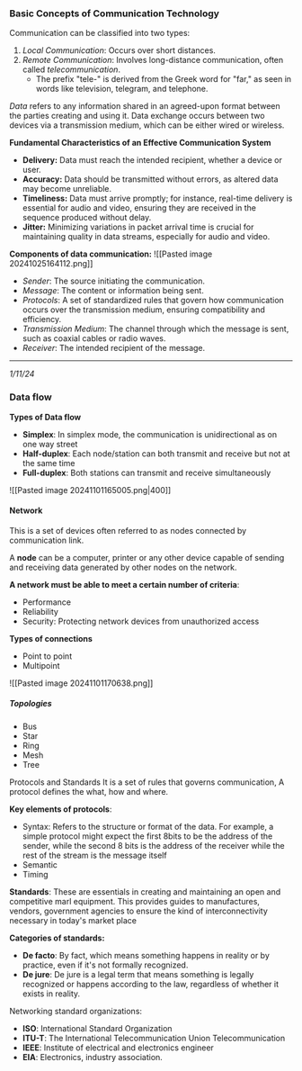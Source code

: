 ### Basic Concepts of Communication Technology

Communication can be classified into two types:
1. *Local Communication*: Occurs over short distances.
2. *Remote Communication*: Involves long-distance communication, often called *telecommunication*. 
   - The prefix "tele-" is derived from the Greek word for "far," as seen in words like television, telegram, and telephone.

*Data* refers to any information shared in an agreed-upon format between the parties creating and using it. Data exchange occurs between two devices via a transmission medium, which can be either wired or wireless. 


 **Fundamental Characteristics of an Effective Communication System**
- **Delivery:** Data must reach the intended recipient, whether a device or user.
- **Accuracy:** Data should be transmitted without errors, as altered data may become unreliable.
- **Timeliness:** Data must arrive promptly; for instance, real-time delivery is essential for audio and video, ensuring they are received in the sequence produced without delay.
- **Jitter:** Minimizing variations in packet arrival time is crucial for maintaining quality in data streams, especially for audio and video.

**Components of data communication:**
![[Pasted image 20241025164112.png]]

- *Sender*: The source initiating the communication.
- *Message*: The content or information being sent.
- *Protocols*: A set of standardized rules that govern how communication occurs over the transmission medium, ensuring compatibility and efficiency.
- *Transmission Medium*: The channel through which the message is sent, such as coaxial cables or radio waves.
- *Receiver*: The intended recipient of the message.

---
*1/11/24*
### Data flow
**Types of Data flow**
- **Simplex**: In simplex mode, the communication is unidirectional as on one way street
- **Half-duplex**: Each node/station can both transmit and receive but not at the same time
- **Full-duplex**: Both stations can transmit and receive simultaneously 

![[Pasted image 20241101165005.png|400]]

#### Network
This is a set of devices often referred to as nodes connected by communication link. 

A **node** can be a computer, printer or any other device capable of sending and receiving data generated by other nodes on the network.

**A network must be able to meet a certain number of criteria**:
- Performance 
- Reliability 
- Security: Protecting network devices from unauthorized access

**Types of connections**
- Point to point
- Multipoint

![[Pasted image 20241101170638.png]]

##### Topologies
- Bus
- Star
- Ring
- Mesh
- Tree

Protocols and Standards
It is a set of rules that governs communication, A protocol defines the what, how and where.

**Key elements of protocols**:
- Syntax: Refers to the structure or format of the data. For example, a simple protocol might expect the first 8bits to be the address of the sender, while the second 8 bits is the address of the receiver while the rest of the stream is the message itself
- Semantic
- Timing

**Standards**: These are essentials in creating and maintaining an open and competitive marl equipment. This provides guides to manufactures, vendors, government agencies to ensure the kind of interconnectivity necessary in today's market place

**Categories of standards:**
- **De facto**: By fact, which means something happens in reality or by practice, even if it's not formally recognized.  
- **De jure**: De jure is a legal term that means something is legally recognized or happens according to the law, regardless of whether it exists in reality.

Networking standard organizations:
- **ISO**: International Standard Organization
- **ITU-T**: The International Telecommunication Union Telecommunication 
- **IEEE**: Institute of electrical and electronics engineer
- **EIA**: Electronics, industry association. 